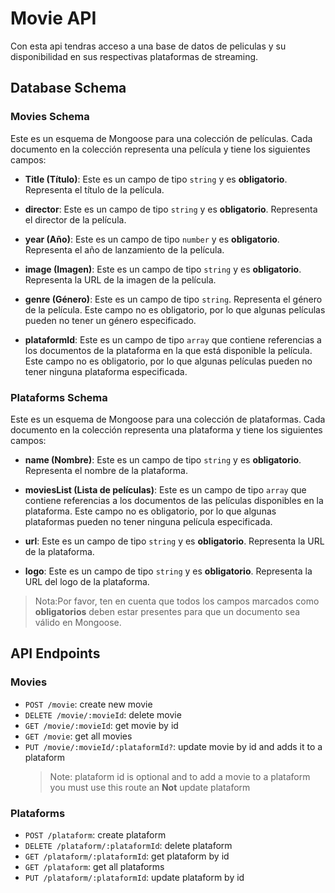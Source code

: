 # Movie  API
Con esta api tendras acceso a una base de datos de peliculas y su disponibilidad en sus respectivas plataformas de streaming.

## Database Schema

### Movies Schema
Este es un esquema de Mongoose para una colección de películas. Cada documento en la colección representa una película y tiene los siguientes campos:

- **Title (Título)**: Este es un campo de tipo `string` y es **obligatorio**. Representa el título de la película.

- **director**: Este es un campo de tipo `string` y es **obligatorio**. Representa el director de la película.

- **year (Año)**: Este es un campo de tipo `number` y es **obligatorio**. Representa el año de lanzamiento de la película.

- **image (Imagen)**: Este es un campo de tipo `string` y es **obligatorio**. Representa la URL de la imagen de la película.

- **genre (Género)**: Este es un campo de tipo `string`. Representa el género de la película. Este campo no es obligatorio, por lo que algunas películas pueden no tener un género especificado.

- **plataformId**: Este es un campo de tipo `array` que contiene referencias a los documentos de la plataforma en la que está disponible la película. Este campo no es obligatorio, por lo que algunas películas pueden no tener ninguna plataforma especificada.

### Plataforms Schema

Este es un esquema de Mongoose para una colección de plataformas. Cada documento en la colección representa una plataforma y tiene los siguientes campos:

- **name (Nombre)**: Este es un campo de tipo `string` y es **obligatorio**. Representa el nombre de la plataforma.

- **moviesList (Lista de películas)**: Este es un campo de tipo `array` que contiene referencias a los documentos de las películas disponibles en la plataforma. Este campo no es obligatorio, por lo que algunas plataformas pueden no tener ninguna película especificada.

- **url**: Este es un campo de tipo `string` y es **obligatorio**. Representa la URL de la plataforma.

- **logo**: Este es un campo de tipo `string` y es **obligatorio**. Representa la URL del logo de la plataforma.


> Nota:Por favor, ten en cuenta que todos los campos marcados como **obligatorios** deben estar presentes para que un documento sea válido en Mongoose.


## API Endpoints

### Movies 
- `POST /movie`: create new movie
- `DELETE /movie/:movieId`: delete movie
- `GET /movie/:movieId`: get movie by id
- `GET /movie`: get all movies
- `PUT /movie/:movieId/:plataformId?`: update movie by id and adds it to a plataform
    >Note: plataform id is optional and to add a movie to a plataform you must use this route an **Not** update plataform 

### Plataforms
- `POST /plataform`: create plataform 
- `DELETE /plataform/:plataformId`: delete plataform
- `GET /plataform/:plataformId`: get plataform by id
- `GET /plataform`: get all plataforms
- `PUT /plataform/:plataformId`: update plataform by id



